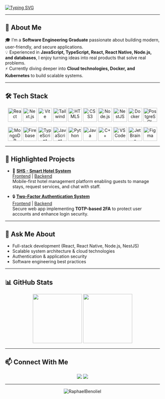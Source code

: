  [![Typing SVG](https://readme-typing-svg.demolab.com?font=Fira+Code&weight=100&size=26&duration=3000&pause=1000&color=d2a8ff&center=true&multiline=true&width=800&height=150&lines=%F0%9F%91%8B+Hi%2C+I'm+Raphael+Benoliel!;A+Software+Engineer;Passionate+Full-Stack+Developer;React%2FReact+Native+%26+Node.js+Expert)](https://github.com/RaphaelBenoliel)

---

## 🌟 About Me  

🎓 I’m a **Software Engineering Graduate** passionate about building modern, user-friendly, and secure applications.  
💡 Experienced in **JavaScript, TypeScript, React, React Native, Node.js, and databases**, I enjoy turning ideas into real products that solve real problems.  
⚡ Currently diving deeper into **Cloud technologies, Docker, and Kubernetes** to build scalable systems.  

---
## 🛠️ Tech Stack  

<p align="center">
  <a href="https://react.dev/" target="_blank"><img src="https://cdn.jsdelivr.net/gh/devicons/devicon/icons/react/react-original.svg" title="React" alt="React" height="45"/></a>
  <a href="https://nextjs.org/" target="_blank"><img src="https://cdn.jsdelivr.net/gh/devicons/devicon/icons/nextjs/nextjs-original.svg" title="Next.js" alt="Next.js" height="45"/></a>
  <a href="https://vitejs.dev/" target="_blank"><img src="https://cdn.jsdelivr.net/gh/devicons/devicon/icons/vitejs/vitejs-original.svg" title="Vite" alt="Vite" height="45"/></a>
  <a href="https://tailwindcss.com/" target="_blank"><img src="https://cdn.jsdelivr.net/gh/devicons/devicon/icons/tailwindcss/tailwindcss-original.svg" title="Tailwind CSS" alt="Tailwind" height="45"/></a>
  <a href="https://developer.mozilla.org/docs/Web/HTML" target="_blank"><img src="https://cdn.jsdelivr.net/gh/devicons/devicon/icons/html5/html5-original.svg" title="HTML5" alt="HTML5" height="45"/></a>
  <a href="https://developer.mozilla.org/docs/Web/CSS" target="_blank"><img src="https://cdn.jsdelivr.net/gh/devicons/devicon/icons/css3/css3-original.svg" title="CSS3" alt="CSS3" height="45"/></a>
  <a href="https://nodejs.org/" target="_blank"><img src="https://cdn.jsdelivr.net/gh/devicons/devicon/icons/nodejs/nodejs-original.svg" title="Node.js" alt="Node.js" height="45"/></a>
  <a href="https://nestjs.com/" target="_blank"><img src="https://cdn.jsdelivr.net/gh/devicons/devicon@latest/icons/nestjs/nestjs-original.svg" title="NestJS" alt="NestJS" height="45"/></a>
  <a href="https://www.docker.com/" target="_blank"><img src="https://cdn.jsdelivr.net/gh/devicons/devicon/icons/docker/docker-original.svg" title="Docker" alt="Docker" height="45"/></a>
  <a href="https://www.postgresql.org/" target="_blank"><img src="https://cdn.jsdelivr.net/gh/devicons/devicon/icons/postgresql/postgresql-original.svg" title="PostgreSQL" alt="PostgreSQL" height="45"/></a>
</p>

<p align="center">
  <a href="https://www.mongodb.com/" target="_blank"><img src="https://cdn.jsdelivr.net/gh/devicons/devicon/icons/mongodb/mongodb-original.svg" title="MongoDB" alt="MongoDB" height="45"/></a>
  <a href="https://firebase.google.com/" target="_blank"><img src="https://cdn.jsdelivr.net/gh/devicons/devicon/icons/firebase/firebase-plain.svg" title="Firebase" alt="Firebase" height="45"/></a>
  <a href="https://www.typescriptlang.org/" target="_blank"><img src="https://cdn.jsdelivr.net/gh/devicons/devicon/icons/typescript/typescript-original.svg" title="TypeScript" alt="TypeScript" height="45"/></a>
  <a href="https://developer.mozilla.org/docs/Web/JavaScript" target="_blank"><img src="https://cdn.jsdelivr.net/gh/devicons/devicon/icons/javascript/javascript-original.svg" title="JavaScript" alt="JavaScript" height="45"/></a>
  <a href="https://www.python.org/" target="_blank"><img src="https://cdn.jsdelivr.net/gh/devicons/devicon/icons/python/python-original.svg" title="Python" alt="Python" height="45"/></a>
  <a href="https://www.java.com/" target="_blank"><img src="https://cdn.jsdelivr.net/gh/devicons/devicon/icons/java/java-original.svg" title="Java" alt="Java" height="45"/></a>
  <a href="https://isocpp.org/" target="_blank"><img src="https://cdn.jsdelivr.net/gh/devicons/devicon/icons/cplusplus/cplusplus-original.svg" title="C++" alt="C++" height="45"/></a>
  <a href="https://code.visualstudio.com/" target="_blank"><img src="https://cdn.jsdelivr.net/gh/devicons/devicon/icons/vscode/vscode-original.svg" title="VS Code" alt="VS Code" height="45"/></a>
  <a href="https://www.jetbrains.com/" target="_blank"><img src="https://cdn.jsdelivr.net/gh/devicons/devicon/icons/jetbrains/jetbrains-original.svg" title="JetBrains IDEs" alt="JetBrains" height="45"/></a>
  <a href="https://www.figma.com/" target="_blank"><img src="https://cdn.jsdelivr.net/gh/devicons/devicon/icons/figma/figma-original.svg" title="Figma" alt="Figma" height="45"/></a>
</p>



---

## 🚀 Highlighted Projects  

- 🏨 **[SHS - Smart Hotel System](https://github.com/MaorHadadLD/SHS-SmartHotel)**  
  [Frontend](https://github.com/MaorHadadLD/SHS-SmartHotel/tree/main/Client) | [Backend](https://github.com/MaorHadadLD/SHS-SmartHotel/tree/main/Server)  
  Mobile-first hotel management platform enabling guests to manage stays, request services, and chat with staff.  

- 🔒 **[Two-Factor Authentication System](https://github.com/RaphaelBenoliel/2FASystem)**  
  [Frontend](https://github.com/RaphaelBenoliel/2FASystem/tree/main/client) | [Backend](https://github.com/RaphaelBenoliel/2FASystem/tree/main/server)  
  Secure web app implementing **TOTP-based 2FA** to protect user accounts and enhance login security.  

---

## 💬 Ask Me About  

- Full-stack development (React, React Native, Node.js, NestJS)  
- Scalable system architecture & cloud technologies  
- Authentication & application security  
- Software engineering best practices  

---

## 📊 GitHub Stats  

<p align="center">
  <img src="https://github-readme-stats.vercel.app/api?username=RaphaelBenoliel&show_icons=true&theme=radical" height=160 />
  <img src="https://github-readme-stats.vercel.app/api/top-langs/?username=RaphaelBenoliel&layout=compact&theme=radical" height=160 />
</p>

---

## 📫 Connect With Me  

<p align="center">
  <a href="mailto:raphael2gb@gmail.com"><img src="https://img.shields.io/badge/gmail-%23DD0031.svg?&style=for-the-badge&logo=gmail&logoColor=white"/></a>
  <a href="https://www.linkedin.com/in/raphaelbenoliel"><img src="https://img.shields.io/badge/linkedin-%230077B5.svg?style=for-the-badge&logo=linkedin&logoColor=white"/></a>
</p>

---

<p align="center">
  <img src="https://komarev.com/ghpvc/?username=RaphaelBenoliel&label=Profile%20Views&color=0e75b6&style=flat" alt="RaphaelBenoliel" />
</p>

